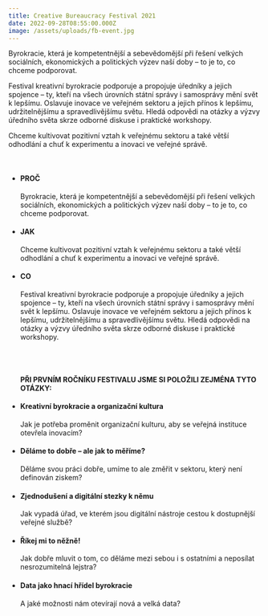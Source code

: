 ```yaml
---
title: Creative Bureaucracy Festival 2021
date: 2022-09-28T08:55:00.000Z
image: /assets/uploads/fb-event.jpg
---
```

<!--StartFragment-->

Byrokracie, která je kompetentnější a sebevědomější při řešení velkých sociálních, ekonomických a politických výzev naší doby – to je to, co chceme podporovat.

Festival kreativní byrokracie podporuje a propojuje úředníky a jejich spojence – ty, kteří na všech úrovních státní správy i samosprávy mění svět k lepšímu. Oslavuje inovace ve veřejném sektoru a jejich přínos k lepšímu, udržitelnějšímu a spravedlivějšímu světu. Hledá odpovědi na otázky a výzvy úředního světa skrze odborné diskuse i praktické workshopy.

Chceme kultivovat pozitivní vztah k veřejnému sektoru a také větší odhodlání a chuť k experimentu a inovaci ve veřejné správě.

<!--EndFragment--><br>

<ul><li><h4>PROČ</h4>

Byrokracie, která je kompetentnější a sebevědomější při řešení velkých sociálních, ekonomických a politických výzev naší doby – to je to, co chceme podporovat.

<li><h4>JAK</h4>

Chceme kultivovat pozitivní vztah
 k veřejnému sektoru a také větší
 odhodlání a chuť k experimentu
 a inovaci ve veřejné správě.

<li><h4>C﻿O</h4>

Festival kreativní byrokracie podporuje a propojuje úředníky a jejich spojence – ty, kteří na všech úrovních státní správy i samosprávy mění svět k lepšímu. Oslavuje inovace ve veřejném sektoru a jejich přínos k lepšímu, udržitelnějšímu a spravedlivějšímu světu. Hledá odpovědi na otázky a výzvy úředního světa skrze odborné diskuse i praktické workshopy.<br>

<br><br><h4>PŘI PRVNÍM ROČNÍKU FESTIVALU JSME SI POLOŽILI ZEJMÉNA TYTO OTÁZKY:</h4>

<li><h4>Kreativní byrokracie a organizační kultura</h4>

Jak je potřeba proměnit organizační kulturu, aby se veřejná instituce otevřela inovacím?<br>

<li><h4>Děláme to dobře – ale jak to měříme?</h4>
Děláme svou práci dobře, umíme to ale změřit v sektoru, který není definován ziskem?<br>

<li><h4>Zjednodušení a digitální stezky k němu</h4>
Jak vypadá úřad, ve kterém jsou digitální nástroje cestou k dostupnější veřejné službě?<br>

<li><h4>Říkej mi to něžně!</h4>
Jak dobře mluvit o tom, co děláme mezi sebou i s ostatními a neposílat nesrozumitelná lejstra?<br>

<li><h4>Data jako hnací hřídel byrokracie</h4>
A jaké možnosti nám otevírají nová a velká data?